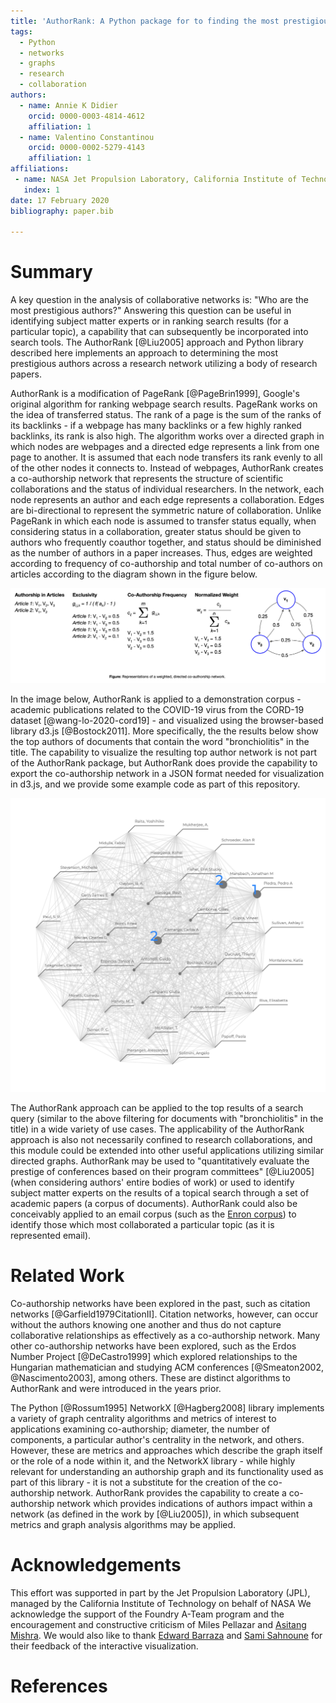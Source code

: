 ```yaml
---
title: 'AuthorRank: A Python package for to finding the most prestigious authors in a scientific collaboration network'
tags:
  - Python
  - networks
  - graphs
  - research
  - collaboration
authors:
  - name: Annie K Didier
    orcid: 0000-0003-4814-4612
    affiliation: 1
  - name: Valentino Constantinou
    orcid: 0000-0002-5279-4143
    affiliation: 1
affiliations:
 - name: NASA Jet Propulsion Laboratory, California Institute of Technology
   index: 1
date: 17 February 2020
bibliography: paper.bib

---
```


# Summary

A key question in the analysis of collaborative networks is: "Who are 
the most prestigious authors?" Answering this question can be useful 
in identifying subject matter experts or in ranking search results (for 
a particular topic), a capability that can subsequently be incorporated 
into search tools. The AuthorRank [@Liu2005] approach and Python library 
described here implements an approach to determining the most prestigious authors across a 
research network utilizing a body of research papers.

AuthorRank is a modification of PageRank [@PageBrin1999], Google's original algorithm 
for ranking webpage search results. PageRank works on the idea of 
transferred status. The rank of a page is the sum of the ranks of its 
backlinks - if a webpage has many backlinks or a few highly ranked 
backlinks, its rank is also high. The algorithm works over a directed 
graph in which nodes are webpages and a directed edge represents a 
link from one page to another. It is assumed that each node transfers 
its rank evenly to all of the other nodes it connects to. Instead of 
webpages, AuthorRank creates a co-authorship network that represents 
the structure of scientific collaborations and the status of individual 
researchers. In the network, each node represents an author and each 
edge represents a collaboration. Edges are bi-directional to represent 
the symmetric nature of collaboration. Unlike PageRank in which each 
node is assumed to transfer status equally, when considering status 
in a collaboration, greater status should be given to authors who 
frequently coauthor together, and status should be diminished as the 
number of authors in a paper increases. Thus, edges are weighted 
according to frequency of co-authorship and total number of co-authors 
on articles according to the diagram shown in the figure below. 

![Co-AuthorshipGraph](../images/coauthorship_graph.png)

In the image below, AuthorRank is applied to a demonstration corpus - 
academic publications related to the COVID-19 virus 
from the CORD-19 dataset [@wang-lo-2020-cord19] - and visualized 
using the browser-based library d3.js [@Bostock2011]. More specifically, 
the the results below show the top authors of documents that contain 
the word "bronchiolitis" in the title. 
The  capability to visualize the resulting top author network 
is not part of the AuthorRank package, but AuthorRank does provide the 
capability to export the 
co-authorship network in a JSON format needed for visualization in d3.js, 
and we provide some example code as part of this repository.

![d3.js](../images/d3_cord.png)

The AuthorRank approach can be applied to the top results of a 
search query (similar to the above filtering for documents with "bronchiolitis" 
in the title) in a wide variety of use cases. 
The applicability of the AuthorRank approach is also not 
necessarily confined to research 
collaborations, and this module could be extended into other useful 
applications utilizing similar directed graphs. AuthorRank may be 
used to "quantitatively evaluate the prestige of conferences based on 
their program committees" [@Liu2005] (when considering authors' entire 
bodies of work) or used to identify subject matter experts on the 
results of a topical search through a set of academic papers (a corpus 
of documents). AuthorRank could also be conceivably applied to an email 
corpus (such as the [Enron corpus](https://www.cs.cmu.edu/~enron/)) to 
identify those which most collaborated 
a particular topic (as it is represented email).

# Related Work 

Co-authorship networks have been explored in the past, such as citation 
networks [@Garfield1979CitationII]. Citation networks, however, can occur without the authors 
knowing one another and thus do not capture collaborative relationships 
as effectively as a co-authorship network. Many other co-authorship 
networks have been explored, such as the Erdos Number Project [@DeCastro1999] which explored 
relationships to the Hungarian mathematician and studying ACM 
conferences [@Smeaton2002, @Nascimento2003], among others. These are distinct 
algorithms to AuthorRank and were introduced in the years prior. 

The Python [@Rossum1995] NetworkX [@Hagberg2008] library implements a variety of graph centrality 
algorithms and metrics of interest to applications examining co-authorship; 
diameter, the number of components, a particular author's centrality 
in the network, and others. However, these are metrics and approaches which 
describe the graph itself or the role of a node within it, and the NetworkX 
library - while highly relevant for understanding an authorship graph 
and its functionality used as part of this library - it is not a 
substitute for the creation of the co-authorship network. AuthorRank 
provides the capability to create a 
co-authorship network which provides indications of authors impact 
within a network (as defined in the work by [@Liu2005]), 
in which subsequent metrics and graph analysis algorithms may be applied. 

# Acknowledgements

This effort was supported in part by the Jet Propulsion Laboratory (JPL), 
managed by the California Institute of Technology on behalf of NASA
We acknowledge the support of the Foundry A-Team program and the 
encouragement and constructive criticism of Miles Pellazar and [Asitang 
Mishra](https://github.com/asitang). We would also like to thank 
[Edward Barraza](https://github.com/edwardbarraza) and 
[Sami Sahnoune](https://github.com/samisahn) for their feedback 
of the interactive visualization. 

# References
